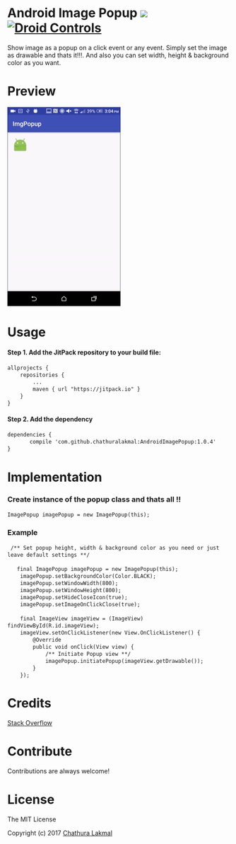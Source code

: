 # Android Image Popup [![](https://jitpack.io/v/chathuralakmal/AndroidImagePopup.svg)](https://jitpack.io/#chathuralakmal/AndroidImagePopup) [![Droid Controls](https://img.shields.io/badge/Available%20On-Droid%20Controls-blue.svg?style=flat)](http://www.droidcontrols.com/image-views/android-image-popup/)

Show image as a popup on a click event or any event. Simply set the image as drawable and thats it!!!. And also you can set width, height & background color as you want.


# Preview
![Demo Preview](preview.gif? "Demo Preview")

# Usage

#### Step 1. Add the JitPack repository to your build file:

    allprojects {
		repositories {
			...
			maven { url "https://jitpack.io" }
		}
	}

#### Step 2. Add the dependency

    dependencies {
           compile 'com.github.chathuralakmal:AndroidImagePopup:1.0.4'
	}



# Implementation

### Create instance of the popup class and thats all !!

    ImagePopup imagePopup = new ImagePopup(this); 
    

### Example

     /** Set popup height, width & background color as you need or just leave default settings **/

       final ImagePopup imagePopup = new ImagePopup(this);
        imagePopup.setBackgroundColor(Color.BLACK);
        imagePopup.setWindowWidth(800);
        imagePopup.setWindowHeight(800);
        imagePopup.setHideCloseIcon(true);
        imagePopup.setImageOnClickClose(true);

        final ImageView imageView = (ImageView) findViewById(R.id.imageView);
        imageView.setOnClickListener(new View.OnClickListener() {
            @Override
            public void onClick(View view) {
                /** Initiate Popup view **/
                imagePopup.initiatePopup(imageView.getDrawable());
            }
        });
        

# Credits
[Stack Overflow](http://stackoverflow.com)

# Contribute

Contributions are always welcome!
     
# License
The MIT License

Copyright (c) 2017 [Chathura Lakmal](https://lk.linkedin.com/in/cmac90)
